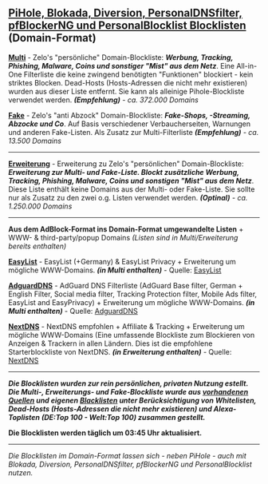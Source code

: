 ## [PiHole, Blokada, Diversion, PersonalDNSfilter, pfBlockerNG und PersonalBlocklist Blocklisten](https://github.com/Zelo72/rpi/tree/master/pihole/blocklists) (Domain-Format)

[**Multi**](https://raw.githubusercontent.com/Zelo72/rpi/master/pihole/blocklists/multi.txt) - Zelo's "persönliche" Domain-Blockliste: ***Werbung, Tracking, Phishing, Malware, Coins und sonstiger "Mist" aus dem Netz***. Eine All-in-One Filterliste die keine zwingend benötigten "Funktionen" blockiert - kein striktes Blocken. Dead-Hosts (Hosts-Adressen die nicht mehr existieren) wurden aus dieser Liste entfernt. Sie kann als alleinige Pihole-Blockliste verwendet werden. ***(Empfehlung)*** *- ca. 372.000 Domains*

[**Fake**](https://raw.githubusercontent.com/Zelo72/rpi/master/pihole/blocklists/fake.txt) - Zelo's "anti Abzock" Domain-Blockliste: ***Fake-Shops, -Streaming, Abzocke und Co***. Auf Basis verschiedener Verbaucherseiten, Warnungen und anderen Fake-Listen. Als Zusatz zur Multi-Filterliste ***(Empfehlung)*** *- ca. 13.500 Domains*

---

[**Erweiterung**](https://raw.githubusercontent.com/Zelo72/rpi/master/pihole/blocklists/ext.txt) - Erweiterung zu Zelo's "persönlichen" Domain-Blockliste: ***Erweiterung zur Multi- und Fake-Liste. Blockt zusätzliche Werbung, Tracking, Phishing, Malware, Coins und sonstigen "Mist" aus dem Netz***. Diese Liste enthält keine Domains aus der Multi- oder Fake-Liste. Sie sollte nur als Zusatz zu den zwei o.g. Listen verwendet werden. ***(Optinal)*** *- ca. 1.250.000 Domains*

---

**Aus dem AdBlock-Format ins Domain-Format umgewandelte Listen** + WWW- & third-party/popup Domains *(Listen sind in Multi/Erweiterung bereits enthalten)*

[**EasyList**](https://raw.githubusercontent.com/Zelo72/rpi/master/pihole/blocklists/easylist.txt) - EasyList (+Germany) & EasyList Privacy + Erweiterung um mögliche WWW-Domains. ***(in Multi enthalten)*** - Quelle: [EasyList](https://easylist.to/)

[**AdguardDNS**](https://raw.githubusercontent.com/Zelo72/rpi/master/pihole/blocklists/adguarddns.txt) - AdGuard DNS Filterliste (AdGuard Base filter, German + English Filter, Social media filter, Tracking Protection filter, Mobile Ads filter, EasyList and EasyPrivacy) + Erweiterung um mögliche WWW-Domains. ***(in Multi enthalten)*** - Quelle: [AdguardDNS](https://github.com/AdguardTeam)

[**NextDNS**](https://raw.githubusercontent.com/Zelo72/rpi/master/pihole/blocklists/nextdns.txt) - NextDNS empfohlen + Affiliate & Tracking + Erweiterung um mögliche WWW-Domains (Eine umfassende Blockliste zum Blockieren von Anzeigen & Trackern in allen Ländern. Dies ist die empfohlene Starterblockliste von NextDNS. ***(in Erweiterung enthalten)*** - Quelle: [NextDNS](https://github.com/nextdns)

---

***Die Blocklisten wurden zur rein persönlichen, privaten Nutzung estellt. Die Multi-, Erweiterungs- und Fake-Blockliste wurde aus [vorhandenen Quellen](https://github.com/Zelo72/rpi/tree/master/pihole/blocklists/quellen) und eigenen [Blacklisten](https://github.com/Zelo72/rpi/tree/master/pihole/blocklists/quellen) unter Berücksichtigung von Whitelisten, Dead-Hosts (Hosts-Adressen die nicht mehr existieren) und Alexa-Toplisten (DE:Top 100 - Welt:Top 100) zusammen gestellt.***

**Die Blocklisten werden täglich um 03:45 Uhr aktualisiert.**

---

*Die Blocklisten im Domain-Format lassen sich - neben PiHole - auch mit Blokada, Diversion, PersonalDNSfilter, pfBlockerNG und PersonalBlocklist nutzen.*
